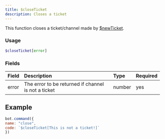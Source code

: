 ```yaml
---
title: $closeTicket
description: Closes a ticket
---
```


This function closes a ticket/channel made by [$newTicket](newticket.md).

### Usage 
```php
$closeTicket[error]
```
### Fields

| Field | Description | Type | Required |
| :--- | :--- | :--- | :--- |
| error | The error to be returned if channel is not a ticket | number | yes |

## Example

```javascript
bot.command({
name: "close",
code: `$closeTicket[This is not a ticket!]`
})
```

